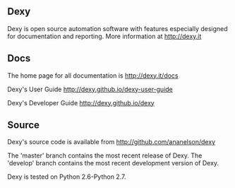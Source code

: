 ## Dexy

Dexy is open source automation software with features especially designed for
documentation and reporting. More information at http://dexy.it

## Docs

The home page for all documentation is http://dexy.it/docs

Dexy's User Guide http://dexy.github.io/dexy-user-guide

Dexy's Developer Guide http://dexy.github.io/dexy

## Source

Dexy's source code is available from http://github.com/ananelson/dexy

The 'master' branch contains the most recent release of Dexy.
The 'develop' branch contains the most recent development version of Dexy.

Dexy is tested on Python 2.6-Python 2.7.
